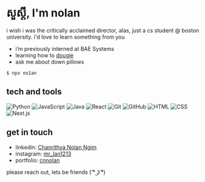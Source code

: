 # សួស្តី, I'm nolan 

i wish i was the critically acclaimed director, alas, just a cs student @ boston university. i'd love to learn something from you

- i’m previously interned at BAE Systems
- learning how to [dougie](https://www.youtube.com/watch?v=0LLZ-PIx6Ss)
- ask me about down pillows

```
$ npx no1an
```

## tech and tools

![Python](https://img.shields.io/badge/-Python-3776AB?style=flat-square&logo=Python&logoColor=white)
![JavaScript](https://img.shields.io/badge/-JavaScript-F7DF1E?style=flat-square&logo=javascript&logoColor=black)
![Java](https://img.shields.io/badge/-Java-007396?style=flat-square&logo=java&logoColor=white)
![React](https://img.shields.io/badge/-React-61DAFB?style=flat-square&logo=react&logoColor=white)
![Git](https://img.shields.io/badge/-Git-F05032?style=flat-square&logo=git&logoColor=white)
![GitHub](https://img.shields.io/badge/-GitHub-181717?style=flat-square&logo=github&logoColor=white)
![HTML](https://img.shields.io/badge/-HTML5-E34F26?style=flat-square&logo=html5&logoColor=white)
![CSS](https://img.shields.io/badge/-CSS3-1572B6?style=flat-square&logo=css3&logoColor=white)
![Next.js](https://img.shields.io/badge/-Next.js-000000?style=flat-square&logo=nextdotjs&logoColor=white)



## get in touch

- linkedin: [Chanrithya Nolan Ngim](https://www.linkedin.com/in/cnnolan/)
- instagram: [mr_lan1213](https://www.instagram.com/mr_lan1213/)
- portfolio: [cnnolan](https://cnnolan.com)

please reach out, lets be friends ( ͡° ͜ʖ ͡°)
